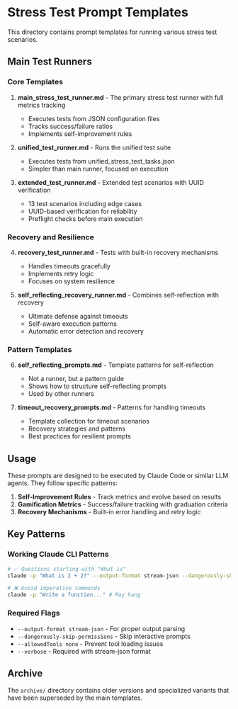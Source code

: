 # Stress Test Prompt Templates

This directory contains prompt templates for running various stress test scenarios.

## Main Test Runners

### Core Templates

1. **main_stress_test_runner.md** - The primary stress test runner with full metrics tracking
   - Executes tests from JSON configuration files
   - Tracks success/failure ratios
   - Implements self-improvement rules

2. **unified_test_runner.md** - Runs the unified test suite
   - Executes tests from unified_stress_test_tasks.json
   - Simpler than main runner, focused on execution

3. **extended_test_runner.md** - Extended test scenarios with UUID verification
   - 13 test scenarios including edge cases
   - UUID-based verification for reliability
   - Preflight checks before main execution

### Recovery and Resilience

4. **recovery_test_runner.md** - Tests with built-in recovery mechanisms
   - Handles timeouts gracefully
   - Implements retry logic
   - Focuses on system resilience

5. **self_reflecting_recovery_runner.md** - Combines self-reflection with recovery
   - Ultimate defense against timeouts
   - Self-aware execution patterns
   - Automatic error detection and recovery

### Pattern Templates

6. **self_reflecting_prompts.md** - Template patterns for self-reflection
   - Not a runner, but a pattern guide
   - Shows how to structure self-reflecting prompts
   - Used by other runners

7. **timeout_recovery_prompts.md** - Patterns for handling timeouts
   - Template collection for timeout scenarios
   - Recovery strategies and patterns
   - Best practices for resilient prompts

## Usage

These prompts are designed to be executed by Claude Code or similar LLM agents. They follow specific patterns:

1. **Self-Improvement Rules** - Track metrics and evolve based on results
2. **Gamification Metrics** - Success/failure tracking with graduation criteria
3. **Recovery Mechanisms** - Built-in error handling and retry logic

## Key Patterns

### Working Claude CLI Patterns
```bash
# ✅ Questions starting with "What is"
claude -p "What is 2 + 2?" --output-format stream-json --dangerously-skip-permissions

# ❌ Avoid imperative commands
claude -p "Write a function..." # May hang
```

### Required Flags
- `--output-format stream-json` - For proper output parsing
- `--dangerously-skip-permissions` - Skip interactive prompts
- `--allowedTools none` - Prevent tool loading issues
- `--verbose` - Required with stream-json format

## Archive

The `archive/` directory contains older versions and specialized variants that have been superseded by the main templates.